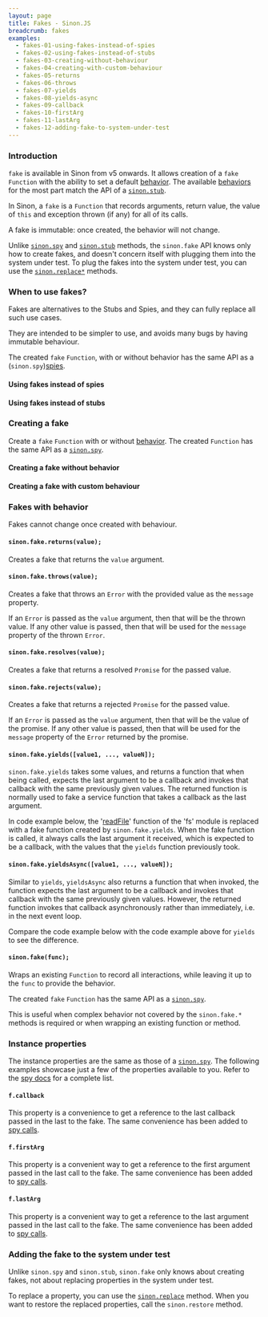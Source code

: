 ```yaml
---
layout: page
title: Fakes - Sinon.JS
breadcrumb: fakes
examples:
  - fakes-01-using-fakes-instead-of-spies
  - fakes-02-using-fakes-instead-of-stubs
  - fakes-03-creating-without-behaviour
  - fakes-04-creating-with-custom-behaviour
  - fakes-05-returns
  - fakes-06-throws
  - fakes-07-yields
  - fakes-08-yields-async
  - fakes-09-callback
  - fakes-10-firstArg
  - fakes-11-lastArg
  - fakes-12-adding-fake-to-system-under-test
---
```


### Introduction

`fake` is available in Sinon from v5 onwards. It allows creation of a `fake` `Function` with the ability to set a default [behavior](#fakes-with-behavior). The available [behaviors](#fakes-with-behavior) for the most part match the API of a [`sinon.stub`][stubs].

In Sinon, a `fake` is a `Function` that records arguments, return value, the value of `this` and exception thrown (if any) for all of its calls.

A fake is immutable: once created, the behavior will not change.

Unlike [`sinon.spy`][spies] and [`sinon.stub`][stubs] methods, the `sinon.fake` API knows only how to create fakes, and doesn't concern itself with plugging them into the system under test. To plug the fakes into the system under test, you can use the [`sinon.replace*`](../sandbox#sandboxreplaceobject-property-replacement) methods.

### When to use fakes?

Fakes are alternatives to the Stubs and Spies, and they can fully replace all such use cases.

They are intended to be simpler to use, and avoids many bugs by having immutable behaviour.

The created `fake` `Function`, with or without behavior has the same API as a (`sinon.spy`)[spies].

#### Using fakes instead of spies

<div data-example-id="fakes-01-using-fakes-instead-of-spies"></div>

#### Using fakes instead of stubs

<div data-example-id="fakes-02-using-fakes-instead-of-stubs"></div>

### Creating a fake

Create a `fake` `Function` with or without [behavior](#fakes-with-behavior). The created `Function` has the same API as a [`sinon.spy`][spies].

#### Creating a fake without behavior

<div data-example-id="fakes-03-creating-without-behaviour"></div>

#### Creating a fake with custom behaviour

<div data-example-id="fakes-04-creating-with-custom-behaviour"></div>

### Fakes with behavior

Fakes cannot change once created with behaviour.

#### `sinon.fake.returns(value);`

Creates a fake that returns the `value` argument.

<div data-example-id="fakes-05-returns"></div>

#### `sinon.fake.throws(value);`

Creates a fake that throws an `Error` with the provided value as the `message` property.

If an `Error` is passed as the `value` argument, then that will be the thrown value. If any other value is passed, then that will be used for the `message` property of the thrown `Error`.

<div data-example-id="fakes-06-throws"></div>

#### `sinon.fake.resolves(value);`

Creates a fake that returns a resolved `Promise` for the passed value.

#### `sinon.fake.rejects(value);`

Creates a fake that returns a rejected `Promise` for the passed value.

If an `Error` is passed as the `value` argument, then that will be the value of the promise. If any other value is passed, then that will be used for the `message` property of the `Error` returned by the promise.

#### `sinon.fake.yields([value1, ..., valueN]);`

`sinon.fake.yields` takes some values, and returns a function that when being called, expects the last argument to be a callback and invokes that callback with the same previously given values. The returned function is normally used to fake a service function that takes a callback as the last argument.

In code example below, the '[readFile](https://nodejs.org/api/fs.html#fs_fs_readfile_path_options_callback)' function of the 'fs' module is replaced with a fake function created by `sinon.fake.yields`. When the fake function is called, it always calls the last argument it received, which is expected to be a callback, with the values that the `yields` function previously took.

<div data-example-id="fakes-07-yields"></div>

#### `sinon.fake.yieldsAsync([value1, ..., valueN]);`

Similar to `yields`, `yieldsAsync` also returns a function that when invoked, the function expects the last argument to be a callback and invokes that callback with the same previously given values. However, the returned function invokes that callback asynchronously rather than immediately, i.e. in the next event loop.

Compare the code example below with the code example above for `yields` to see the difference.

<div data-example-id="fakes-08-yields-async"></div>

#### `sinon.fake(func);`

Wraps an existing `Function` to record all interactions, while leaving it up to the `func` to provide the behavior.

The created `fake` `Function` has the same API as a [`sinon.spy`][spies].

This is useful when complex behavior not covered by the `sinon.fake.*` methods is required or when wrapping an existing function or method.

### Instance properties

The instance properties are the same as those of a [`sinon.spy`][spies]. The following examples showcase just a few of the properties available to you. Refer to the [spy docs][spies] for a complete list.

#### `f.callback`

This property is a convenience to get a reference to the last callback passed in the last to the fake.
The same convenience has been added to [spy calls](../spy-call#spycallcallback).

<div data-example-id="fakes-09-callback"></div>

#### `f.firstArg`

This property is a convenient way to get a reference to the first argument passed in the last call to the fake.
The same convenience has been added to [spy calls](../spy-call#spycallfirstarg).

<div data-example-id="fakes-10-firstArg"></div>

#### `f.lastArg`

This property is a convenient way to get a reference to the last argument passed in the last call to the fake.
The same convenience has been added to [spy calls](../spy-call#spycalllastarg).

<div data-example-id="fakes-11-lastArg"></div>

### Adding the fake to the system under test

Unlike `sinon.spy` and `sinon.stub`, `sinon.fake` only knows about creating fakes, not about replacing properties in the system under test.

To replace a property, you can use the [`sinon.replace`](../sandbox/#sandboxreplaceobject-property-replacement) method.
When you want to restore the replaced properties, call the `sinon.restore` method.

<div data-example-id="fakes-12-adding-fake-to-system-under-test"></div>

[spies]: ../spies
[stubs]: ../stubs

